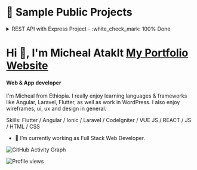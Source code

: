 # :sparkling_heart: Sample Public Projects
<details><summary>REST API with Express Project - :white_check_mark: 100% Done</summary>
<p>

#### :raised_eyebrow: Frontend Page! [View API Endpoint Live:thumbsup:](https://rest-api-nodejs-and-express.herokuapp.com/)
![rest-api-with-nodejs-and-expressjs](https://user-images.githubusercontent.com/65981238/163783401-f0ece003-14e8-4a70-80da-ac496bfcfbbe.png)


:point_right: What we will build: Todo app for any user managed by system admin...

## Installation

    1. git clone https://github.com/matakltm-code/rest-api-with-nodejs-and-expressjs.git
    2. npm install
    3. npm run dev

## Code Documentation

[API Endpoint](https://rest-api-nodejs-and-express.herokuapp.com/) and
[API Documentation](https://documenter.getpostman.com/view/12136658/UVsHV8PT)
for all features and parameters are set in **each example request** docs

 
![dino](https://user-images.githubusercontent.com/65981238/163788454-045d6664-3800-4e7c-939c-1869ab58b859.gif)
### 👋 Thank you!
</p>
</details>
<!-- ![GitHub Activity Graph](https://activity-graph.herokuapp.com/graph?username=matakltm-code)  -->
<!-- ![Web & App developer](https://github.com/matakltm-code/matakltm-code/blob/master/programming.jpg) -->

# Hi :bust_in_silhouette:, I'm Micheal Ataklt [My Portfolio Website](https://micheal-ataklt.vercel.app)

#### Web & App developer

I'm Micheal from Ethiopia. I really enjoy learning languages & frameworks like Angular, Laravel, Flutter, as well as work in WordPress. I also enjoy wireframes, ui, ux and design in general.

Skills: Flutter / Angular / Ionic / Laravel / CodeIgniter / VUE JS / REACT / JS / HTML / CSS

- 🔭 I’m currently working as Full Stack Web Developer. 


<!-- [<img src='https://cdn.jsdelivr.net/npm/simple-icons@3.0.1/icons/github.svg' alt='github' height='40'>](https://github.com/matakltm-code)   -->

<!-- [![Top Langs](https://github-readme-stats.vercel.app/api/top-langs/?username=matakltm-code)](https://github.com/anuraghazra/github-readme-stats) -->

<!-- ![GitHub stats](https://github-readme-stats.vercel.app/api?username=matakltm-code&show_icons=true)   -->

![GitHub Activity Graph](https://activity-graph.herokuapp.com/graph?username=matakltm-code)  

![Profile views](https://gpvc.arturio.dev/matakltm-code)
